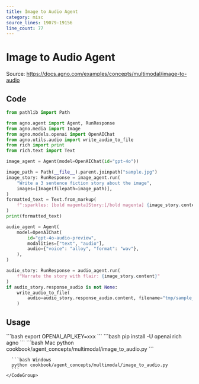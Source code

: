 ```yaml
---
title: Image to Audio Agent
category: misc
source_lines: 19079-19156
line_count: 77
---
```


# Image to Audio Agent
Source: https://docs.agno.com/examples/concepts/multimodal/image-to-audio



## Code

```python
from pathlib import Path

from agno.agent import Agent, RunResponse
from agno.media import Image
from agno.models.openai import OpenAIChat
from agno.utils.audio import write_audio_to_file
from rich import print
from rich.text import Text

image_agent = Agent(model=OpenAIChat(id="gpt-4o"))

image_path = Path(__file__).parent.joinpath("sample.jpg")
image_story: RunResponse = image_agent.run(
    "Write a 3 sentence fiction story about the image",
    images=[Image(filepath=image_path)],
)
formatted_text = Text.from_markup(
    f":sparkles: [bold magenta]Story:[/bold magenta] {image_story.content} :sparkles:"
)
print(formatted_text)

audio_agent = Agent(
    model=OpenAIChat(
        id="gpt-4o-audio-preview",
        modalities=["text", "audio"],
        audio={"voice": "alloy", "format": "wav"},
    ),
)

audio_story: RunResponse = audio_agent.run(
    f"Narrate the story with flair: {image_story.content}"
)
if audio_story.response_audio is not None:
    write_audio_to_file(
        audio=audio_story.response_audio.content, filename="tmp/sample_story.wav"
    )
```

## Usage

<Steps>
  <Snippet file="create-venv-step.mdx" />

  <Step title="Set your API key">
    ```bash
    export OPENAI_API_KEY=xxx
    ```
  </Step>

  <Step title="Install libraries">
    ```bash
    pip install -U openai rich agno
    ```
  </Step>

  <Step title="Run Agent">
    <CodeGroup>
      ```bash Mac
      python cookbook/agent_concepts/multimodal/image_to_audio.py
      ```

      ```bash Windows
      python cookbook/agent_concepts/multimodal/image_to_audio.py
      ```
    </CodeGroup>
  </Step>
</Steps>


